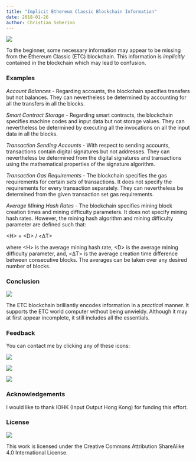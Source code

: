 ```yaml
---
title: "Implicit Ethereum Classic Blockchain Information"
date: 2018-01-26
author: Christian Seberino
---
```


![](https://cdn-images-1.medium.com/max/800/1*NO9OzqP7jGt-lMgxqzPTkw.jpeg)

To the beginner, some necessary information may appear to be missing from the
Ethereum Classic (ETC) blockchain. This information is *implicitly* contained in
the blockchain which may lead to confusion.

### Examples

*Account Balances* - Regarding accounts, the blockchain specifies transfers
but not balances. They can nevertheless be determined by accounting for all the
transfers in all the blocks.

*Smart Contract Storage* - Regarding smart contracts, the blockchain specifies
machine codes and input data but not storage values. They can nevertheless be
determined by executing all the invocations on all the input data in all the
blocks.

*Transaction Sending Accounts* - With respect to sending accounts,
transactions contain digital signatures but not addresses. They can nevertheless
be determined from the digital signatures and transactions using the
mathematical properties of the signature algorithm.

*Transaction Gas Requirements* - The blockchain specifies the gas requirements
for certain *sets* of transactions. It does not specify the requirements for
every transaction separately. They can nevertheless be determined from the given
transaction set gas requirements.

*Average Mining Hash Rates* - The blockchain specifies mining block creation
times and mining difficulty parameters. It does not specify mining hash rates.
However, the mining hash algorithm and mining difficulty parameter are defined
such that:

&lt;H&gt; = &lt;D&gt; / &lt;ΔT&gt;

where &lt;H&gt; is the average mining hash rate, &lt;D&gt; is the average mining difficulty parameter, and,
&lt;ΔT&gt; is the average creation time difference between consecutive
blocks. The averages can be taken over any desired number of blocks.

### Conclusion

![](https://cdn-images-1.medium.com/max/800/1*ELop_qM95rX3ELDGojmwbg.jpeg)

The ETC blockchain brilliantly encodes information in a *practical* manner. It
supports the ETC world computer without being unwieldy. Although it may at first
appear incomplete, it still includes all the essentials.

### Feedback

You can contact me by clicking any of these icons:

![](https://cdn-images-1.medium.com/max/800/0*eoFC6QOWZ--bCngK.png)

![](https://cdn-images-1.medium.com/max/800/0*i3CwTFEKUnKYHMf0.png)

![](https://cdn-images-1.medium.com/max/800/0*HQj6HSHxE7pkIBjk.png)

### Acknowledgements

I would like to thank IOHK (Input Output Hong Kong) for funding this effort.

### License

![](https://cdn-images-1.medium.com/max/800/0*hocpUZXBcjzNJeQ2.png)

This work is licensed under the Creative Commons Attribution ShareAlike 4.0
International License.
